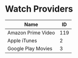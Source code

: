
# Watch Providers

| Name | ID |
|------|----|
| Amazon Prime Video | 119 |
| Apple iTunes | 2 |
| Google Play Movies | 3 |